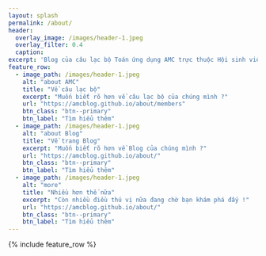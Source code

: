 ```yaml
---
layout: splash
permalink: /about/
header:
  overlay_image: /images/header-1.jpeg
  overlay_filter: 0.4
  caption:
excerpt: 'Blog của câu lạc bộ Toán ứng dụng AMC trực thuộc Hội sinh viên Trường Đại học Công nghệ, Đại học Quốc gia Hà Nội.<br><br>&nbsp;[<i class="fab fa-facebook"></i> @appliedmathclub](https://www.facebook.com/appliedmathclub/){: .btn .btn--facebook}&nbsp;[<i class="fab fa-email"></i> @amc](mailto:appliedmathclub@gmail.com){: .btn .btn--email}'
feature_row:
  - image_path: /images/header-1.jpeg
    alt: "about AMC"
    title: "Về câu lạc bộ"
    excerpt: "Muốn biết rõ hơn về câu lạc bộ của chúng mình ?"
    url: "https://amcblog.github.io/about/members"
    btn_class: "btn--primary"
    btn_label: "Tìm hiểu thêm"
  - image_path: /images/header-1.jpeg
    alt: "about Blog"
    title: "Về trang Blog"
    excerpt: "Muốn biết rõ hơn về Blog của chúng mình ?"
    url: "https://amcblog.github.io/about/"
    btn_class: "btn--primary"
    btn_label: "Tìm hiểu thêm"
  - image_path: /images/header-1.jpeg
    alt: "more"
    title: "Nhiều hơn thế nữa"
    excerpt: "Còn nhiều điều thú vị nữa đang chờ bạn khám phá đấy !"
    url: "https://amcblog.github.io/about/"
    btn_class: "btn--primary"
    btn_label: "Tìm hiểu thêm"
---
```


{% include feature_row %}
